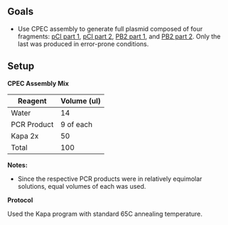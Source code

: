 ## Goals

- Use CPEC assembly to generate full plasmid composed of four fragments: [pCI part 1](./20160831-mutagenesis.md), [pCI part 2](./20160902-mutagenesis-2.md), [PB2 part 1](./20160907-pb2-pt1-mytaq.md), and [PB2 part 2](./20160907-DMSO-mutagenesis). Only the last was produced in error-prone conditions.

## Setup

**CPEC Assembly Mix**

| Reagent     | Volume (ul) |
|-------------|-------------|
| Water       | 14          |
| PCR Product | 9 of each   |
| Kapa 2x     | 50          |
| Total       | 100         |

**Notes:**
- Since the respective PCR products were in relatively equimolar solutions, equal volumes of each was used.

**Protocol**

Used the Kapa program with standard 65C annealing temperature.
